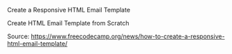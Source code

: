 Create a Responsive HTML Email Template

Create HTML Email Template from Scratch

Source: https://www.freecodecamp.org/news/how-to-create-a-responsive-html-email-template/
